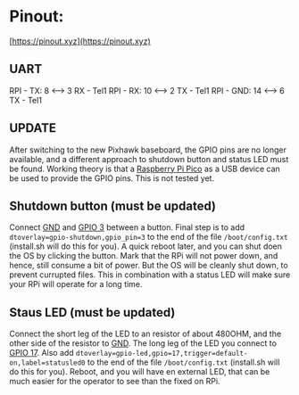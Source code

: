 # Pinout:

[https://pinout.xyz](https://pinout.xyz)

## UART

RPI - TX: 8 <--> 3 RX - Tel1
RPI - RX: 10 <--> 2 TX - Tel1
RPI - GND: 14 <--> 6 TX - Tel1

## UPDATE

After switching to the new Pixhawk baseboard, the GPIO pins are no longer available, and a different approach to shutdown button and status LED must be found. Working theory is that a [Raspberry Pi Pico](https://www.raspberrypi.com/products/raspberry-pi-pico/) as a USB device can be used to provide the GPIO pins. This is not tested yet.

## Shutdown button (must be updated)

Connect [GND](https://pinout.xyz/pinout/ground#) and [GPIO 3](https://pinout.xyz/pinout/pin5_gpio3#) between a button. Final step is to add `dtoverlay=gpio-shutdown,gpio_pin=3` to the end of the file `/boot/config.txt` (install.sh will do this for you). A quick reboot later, and you can shut doen the OS by clicking the button. Mark that the RPi will not power down, and hence, still consume a bit of power. But the OS will be cleanly shut down, to prevent currupted files. This in combination with a status LED will make sure your RPi will operate for a long time.

## Staus LED (must be updated)

Connect the short leg of the LED to an resistor of about 480OHM, and the other side of the resistor to [GND](https://pinout.xyz/pinout/ground#). The long leg of the LED you connect to [GPIO 17](https://pinout.xyz/pinout/pin11_gpio17#). Also add `dtoverlay=gpio-led,gpio=17,trigger=default-on,label=statusled0` to the end of the file `/boot/config.txt` (install.sh will do this for you). Reboot, and you will have en external LED, that can be much easier for the operator to see than the fixed on RPi.

